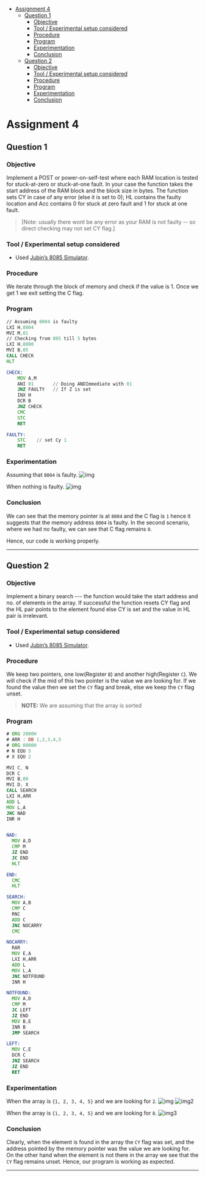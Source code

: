 - [Assignment 4](#assignment-4)
  - [Question 1](#question-1)
    - [Objective](#objective)
    - [Tool / Experimental setup considered](#tool--experimental-setup-considered)
    - [Procedure](#procedure)
    - [Program](#program)
    - [Experimentation](#experimentation)
    - [Conclusion](#conclusion)
  - [Question 2](#question-2)
    - [Objective](#objective-1)
    - [Tool / Experimental setup considered](#tool--experimental-setup-considered-1)
    - [Procedure](#procedure-1)
    - [Program](#program-1)
    - [Experimentation](#experimentation-1)
    - [Conclusion](#conclusion-1)

# Assignment 4

## Question 1

### Objective

Implement a POST or power-on-self-test  where each RAM location is tested for stuck-at-zero or stuck-at-one fault. In your case the function takes the start address of the RAM block and the block size in bytes. The function sets CY in case of any error (else it is set to 0); HL contains the faulty location and Acc contains 0 for stuck at zero fault and 1 for stuck at one fault.

>[Note: usually there wont be any error as your RAM is not faulty -- so direct checking may not set CY flag.]

### Tool / Experimental setup considered

- Used [Jubin’s 8085 Simulator](https://github.com/8085simulator/8085simulator.github.io).

### Procedure

We iterate through the block of memory and check if the value is 1. Once we get 1 we exit setting the C flag.

### Program

```asm
// Assuming 8004 is faulty
LXI H,8004
MVI M,01
// Checking from 805 till 5 bytes
LXI H,8000
MVI B,05
CALL CHECK
HLT

CHECK:
    MOV A,M
    ANI 01       // Doing ANDImmediate with 01
    JNZ FAULTY   // If Z is set
    INX H
    DCR B
    JNZ CHECK
    CMC
    STC
    RET

FAULTY:
    STC    // set Cy 1
    RET

```

### Experimentation

Assuming that `8004` is faulty.
![img](./1.png)

When nothing is faulty.
![img](./1_2.png)

### Conclusion

We can see that the memory pointer is at `8004` and the C flag is `1` hence it suggests that the memory address `8004` is faulty.
In the second scenario, where we had no faulty, we can see that C flag remains `0`.

Hence, our code is working properly.

<hr>

## Question 2

### Objective

Implement a binary search --- the function would take the start address and no. of elements in the array. If successful the function resets CY flag and the HL pair points to the element found else CY is set and the value in HL pair is irrelevant.

### Tool / Experimental setup considered

- Used [Jubin’s 8085 Simulator](https://github.com/8085simulator/8085simulator.github.io).

### Procedure

We keep two pointers, one low(Register `B`) and another high(Register `C`). We will check if the mid of this two pointer is the value we are looking for. If we found the value then we set the `CY` flag and break, else we keep the `CY` flag unset.

> **NOTE:** We are assuming that the array is sorted

### Program

```asm
# ORG 2000H
# ARR : DB 1,2,3,4,5
# ORG 0000H
# N EQU 5
# X EQU 2

MVI C, N
DCR C
MVI B,00
MVI D, X
CALL SEARCH
LXI H,ARR
ADD L
MOV L,A
JNC NAD
INR H


NAD:
  MOV A,D
  CMP M
  JZ END
  JC END
  HLT

END:
  CMC
  HLT

SEARCH:
  MOV A,B
  CMP C
  RNC
  ADD C
  JNC NOCARRY
  CMC

NOCARRY:
  RAR
  MOV E,A
  LXI H,ARR
  ADD L
  MOV L,A
  JNC NOTFOUND
  INR H

NOTFOUND:
  MOV A,D
  CMP M
  JC LEFT
  JZ END
  MOV B,E
  INR B
  JMP SEARCH

LEFT:
  MOV C,E
  DCR C
  JNZ SEARCH
  JZ END
  RET
```

### Experimentation

When the array is `{1, 2, 3, 4, 5}` and we are looking for `2`.
![img](./2_1.png)
![img2](./2_2.png)

When the array is `{1, 2, 3, 4, 5}` and we are looking for `8`.
![img3](./2_3.png)

### Conclusion

Clearly, when the element is found in the array the `CY` flag was set, and the address pointed by the memory pointer was the value we are looking for. On the other hand when the element is not there in the array we see that the `CY` flag remains unset. Hence, our program is working as expected.

<hr>
